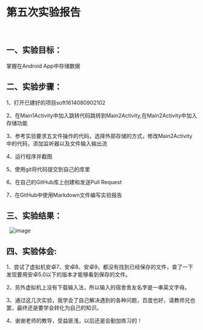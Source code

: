 # 第五次实验报告
 
## 一、实验目标：

掌握在Android App中存储数据

## 二、实验步骤：

1、打开已建好的项目soft1614080902102

2、在Main1Activity中加入跳转代码跳转到Main2Activity,在Main2Activity中加入存储功能

3、参考实验要求五文件操作的代码，选择外部存储的方式，修改Main2Activity中的代码，添加监听器以及文件输入输出流

4、运行程序并截图

5、使用git将代码提交到自己的库里

6、在自己的GitHub库上创建和发送Pull Request

7、在GitHub中使用Markdown文件编写实验报告

## 三、实验结果：
 
![image](https://github.com/1614080902102/android-labs-2018/blob/ad047bdbb974655c2ad45d1a0a8053d3182c4fac/soft1614080902102/shiyan5.jpg?raw=true)

## 四、实验体会:

1、尝试了虚拟机安卓7、安卓8、安卓9，都没有找到已经保存的文件，查了一下发现要用安卓5.0以下的版本才能够看到保存的文件。

2、另外虚拟机上没有下载输入法，所以输入的宿舍舍友名字是一串英文字母。

3、通过这几次实验，我学会了自己解决遇到的各种问题，百度也好，请教师兄也罢，最终还是要学会转化为自己的知识。

4、谢谢老师的教导，受益匪浅，以后还是会勤加练习的！
